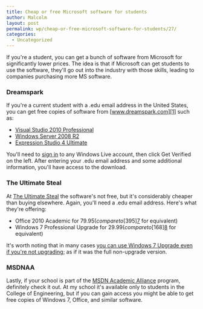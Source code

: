 ```yaml
---
title: Cheap or free Microsoft software for students
author: Malcolm
layout: post
permalink: wp/cheap-or-free-microsoft-software-for-students/27/
categories:
  - Uncategorized
---
```

If you're a student, you can get a bunch of software from Microsoft for significantly lower prices. The idea is that if Microsoft can get students to use the software, they'll go out into the industry with those skills, leading to companies purchasing more MS software.

### Dreamspark

If you're a current student with a .edu email address in the United States, you can get free copies of software from [www.dreamspark.com][1] such as:

  * [Visual Studio 2010 Professional][2]
  * [Windows Server 2008 R2][3]
  * [Expression Studio 4 Ultimate][4]

You'll need to [sign in][5] to any Windows Live account, then click Get Verified on the left. After entering your .edu email address and some additional information, you'll have access to the download.

### The Ultimate Steal

At [The Ultimate Steal][6] the software's not free, but it's considerably cheaper than buying elsewhere. Again, you'll need a .edu email address. Here's what they're offering:

  * Office 2010 Academic for $79.95 (compare to [$395][7] for equivalent)
  * Windows 7 Professional Upgrade for $29.99 (compare to [$168][8] for equivalent)

It's worth noting that in many cases [you can use Windows 7 Upgrade even if you're not upgrading][9]; as if it was the full non-upgrade version.

### MSDNAA

Lastly, if your school is part of the [MSDN Academic Alliance][10] program, definitely check it out. At my school it's available only to students in the College of Engineering, but if you can gain access you might be able to get free copies of Windows 7, Office, and similar software.

 [1]: http://www.dreamspark.com
 [2]: https://www.dreamspark.com/Products/Product.aspx?ProductId=25
 [3]: https://www.dreamspark.com/Products/Product.aspx?ProductId=17
 [4]: https://www.dreamspark.com/Products/Product.aspx?ProductId=31
 [5]: https://login.live.com
 [6]: http://www.theultimatesteal.com
 [7]: http://www.amazon.com/gp/product/B0036Z0NW6
 [8]: http://www.amazon.com/gp/product/B002DHGM50/ref=as_li_qf_sp_asin_tl?ie=UTF8&tag=malccrum-20&linkCode=as2&camp=217145&creative=399353&creativeASIN=B002DHGM50
 [9]: http://www.winsupersite.com/article/windows-7/clean-install-windows-7-with-upgrade-media
 [10]: http://msdn.microsoft.com/en-us/academic/bb250591